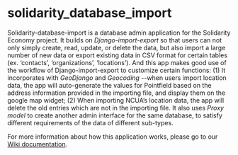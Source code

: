 # solidarity_database_import
Solidarity-database-import is a database admin application for the Solidarity Economy project. It builds on *Django-import-export* so that users can not only simply create, read, update, or delete the data, but also import a large number of new data or export existing data in CSV format for certain tables (ex. ‘contacts’, ‘organizations’, ‘locations’). And this app makes good use of the workflow of Django-import-export to customize certain functions: (1) It incorporates with *GeoDjango* and *Geocoding* --when users import location data, the app will auto-generate the values for Pointfield based on the address information provided in the importing file, and display them on the google map widget; (2) When importing NCUA’s location data, the app will delete the old entries which are not in the importing file. It also uses *Proxy model* to create another admin interface for the same database, to satisfy different requirements of the data of different sub-types.

For more information about how this application works, please go to our [Wiki documentation](https://github.com/HCDigitalScholarship/solidarity_database_import/wiki).
